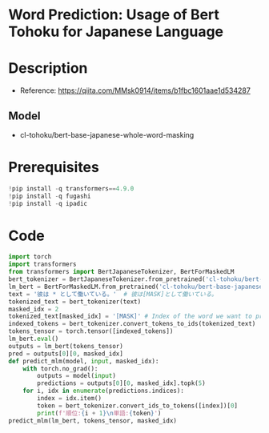 # Word Prediction: Usage of Bert Tohoku for Japanese Language 

# Description
- Reference: https://qiita.com/MMsk0914/items/b1fbc1601aae1d534287
## Model 
- cl-tohoku/bert-base-japanese-whole-word-masking

# Prerequisites
```python
!pip install -q transformers==4.9.0
!pip install -q fugashi
!pip install -q ipadic
```

# Code 
```python
import torch
import transformers
from transformers import BertJapaneseTokenizer, BertForMaskedLM
bert_tokenizer = BertJapaneseTokenizer.from_pretrained('cl-tohoku/bert-base-japanese-whole-word-masking')
lm_bert = BertForMaskedLM.from_pretrained('cl-tohoku/bert-base-japanese-whole-word-masking')
text = '彼は * として働いている。'  # 彼は[MASK]として働いている。
tokenized_text = bert_tokenizer(text)
masked_idx = 2
tokenized_text[masked_idx] = '[MASK]' # Index of the word we want to predict
indexed_tokens = bert_tokenizer.convert_tokens_to_ids(tokenized_text)
tokens_tensor = torch.tensor([indexed_tokens])
lm_bert.eval()
outputs = lm_bert(tokens_tensor)
pred = outputs[0][0, masked_idx]
def predict_mlm(model, input, masked_idx):
    with torch.no_grad():
        outputs = model(input)
        predictions = outputs[0][0, masked_idx].topk(5)
    for i, idx in enumerate(predictions.indices):
        index = idx.item()
        token = bert_tokenizer.convert_ids_to_tokens([index])[0]
        print(f'順位:{i + 1}\n単語:{token}')  
predict_mlm(lm_bert, tokens_tensor, masked_idx)
```

